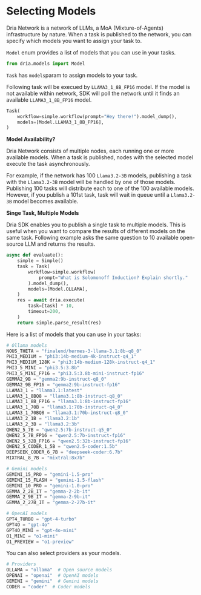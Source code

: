 # Selecting Models

Dria Network is a network of LLMs, a MoA (Mixture-of-Agents) infrastructure by nature. 
When a task is published to the network, you can specify which models you want to assign your task to.

`Model` enum provides a list of models that you can use in your tasks.

```python
from dria.models import Model
```

`Task` has `models`param to assign models to your task.

Following task will be execued by `LLAMA3_1_8B_FP16` model. If the model is not available within network, SDK will poll the network until it finds an available `LLAMA3_1_8B_FP16` model.
```python
Task(
    workflow=simple.workflow(prompt="Hey there!").model_dump(),
    models=[Model.LLAMA3_1_8B_FP16],
)
```

**Model Availability?**

Dria Network consists of multiple nodes, each running one or more available models. When a task is published, nodes with the selected model execute the task asynchronously.

For example, if the network has 100 `Llama3.2-3B` models, publishing a task with the `Llama3.2-3B` model will be handled by one of those models. 
Publishing 100 tasks will distribute each to one of the 100 available models. 
However, if you publish a 101st task, task will wait in queue until a `Llama3.2-3B` model becomes available.

**Singe Task, Multiple Models**

Dria SDK enables you to publish a single task to multiple models. 
This is useful when you want to compare the results of different models on the same task.
Following example asks the same question to 10 available open-source LLM and returns the results.


```python
async def evaluate():
    simple = Simple()
    task = Task(
        workflow=simple.workflow(
            prompt="What is Solomonoff Induction? Explain shortly."
        ).model_dump(),
        models=[Model.OLLAMA],
    )
    res = await dria.execute(
        task=[task] * 10,
        timeout=200,
    )
    return simple.parse_result(res)
```

Here is a list of models that you can use in your tasks:

```python
# Ollama models
NOUS_THETA = "finalend/hermes-3-llama-3.1:8b-q8_0"
PHI3_MEDIUM = "phi3:14b-medium-4k-instruct-q4_1"
PHI3_MEDIUM_128K = "phi3:14b-medium-128k-instruct-q4_1"
PHI3_5_MINI = "phi3.5:3.8b"
PHI3_5_MINI_FP16 = "phi3.5:3.8b-mini-instruct-fp16"
GEMMA2_9B = "gemma2:9b-instruct-q8_0"
GEMMA2_9B_FP16 = "gemma2:9b-instruct-fp16"
LLAMA3_1 = "llama3.1:latest"
LLAMA3_1_8BQ8 = "llama3.1:8b-instruct-q8_0"
LLAMA3_1_8B_FP16 = "llama3.1:8b-instruct-fp16"
LLAMA3_1_70B = "llama3.1:70b-instruct-q4_0"
LLAMA3_1_70BQ8 = "llama3.1:70b-instruct-q8_0"
LLAMA3_2_1B = "llama3.2:1b"
LLAMA3_2_3B = "llama3.2:3b"
QWEN2_5_7B = "qwen2.5:7b-instruct-q5_0"
QWEN2_5_7B_FP16 = "qwen2.5:7b-instruct-fp16"
QWEN2_5_32B_FP16 = "qwen2.5:32b-instruct-fp16"
QWEN2_5_CODER_1_5B = "qwen2.5-coder:1.5b"
DEEPSEEK_CODER_6_7B = "deepseek-coder:6.7b"
MIXTRAL_8_7B = "mixtral:8x7b"

# Gemini models
GEMINI_15_PRO = "gemini-1.5-pro"
GEMINI_15_FLASH = "gemini-1.5-flash"
GEMINI_10_PRO = "gemini-1.0-pro"
GEMMA_2_2B_IT = "gemma-2-2b-it"
GEMMA_2_9B_IT = "gemma-2-9b-it"
GEMMA_2_27B_IT = "gemma-2-27b-it"

# OpenAI models
GPT4_TURBO = "gpt-4-turbo"
GPT4O = "gpt-4o"
GPT4O_MINI = "gpt-4o-mini"
O1_MINI = "o1-mini"
O1_PREVIEW = "o1-preview"
```

You can also select providers as your models.
```python
# Providers
OLLAMA = "ollama"  # Open source models
OPENAI = "openai"  # OpenAI models
GEMINI = "gemini"  # Gemini models
CODER = "coder"  # Coder models
```